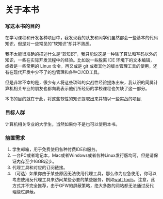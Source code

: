 # 关于本书

### 写这本书的目的

在学习课程和开发各种项目中，我发现我的队友和同学们虽然都会一些基本的代码知识，但是对一些常见的“软知识”却并不熟悉。

我不太能很准确的描述什么是“软知识”，我只能说这是一种除了算法和写码以外的知识，一些在实际开发流程中的经验。比如说一些脱离 IDE 环境下的文本编辑，或者是一些常用的 LInux 命令，再又或是 git 或者其他的版本管理工具的使用，还有在现代开发中少不了的包管理和各种CI/CD工具。

但是非常不幸的是，很少有人将这些琐碎的实战性经验提炼出来，我认识的同属计算机相关专业的朋友也都向我表示他们所经历的学校课程也欠缺了这一部分。

本书的目的就在于此，将这些软性的知识提取出来并辅以一些实战的项目.

### 目标人群

计算机相关专业的大学生，当然如果你不是也可以使用本书。

### 前置需求

1. 学生邮箱，用于免费使用各种付费IDE和服务。
2. 一台PC或者笔记本，Mac或者Windows或者各种Linux发行版均可，但是请保证内存至少16GB起步。
3. 代理工具和对应的订阅链接。
4. （可选）如果你由于某些原因无法使用代理工具，那么作为应急使用，你可以考虑使用反代理工具来访问某些必要的某些服务，例如[watt tools](https://steampp.net/)。注意，此方式并不完全推荐，由于GFW的屏蔽策略，绝大多数的网站都无法通过反代理绕过屏蔽。




